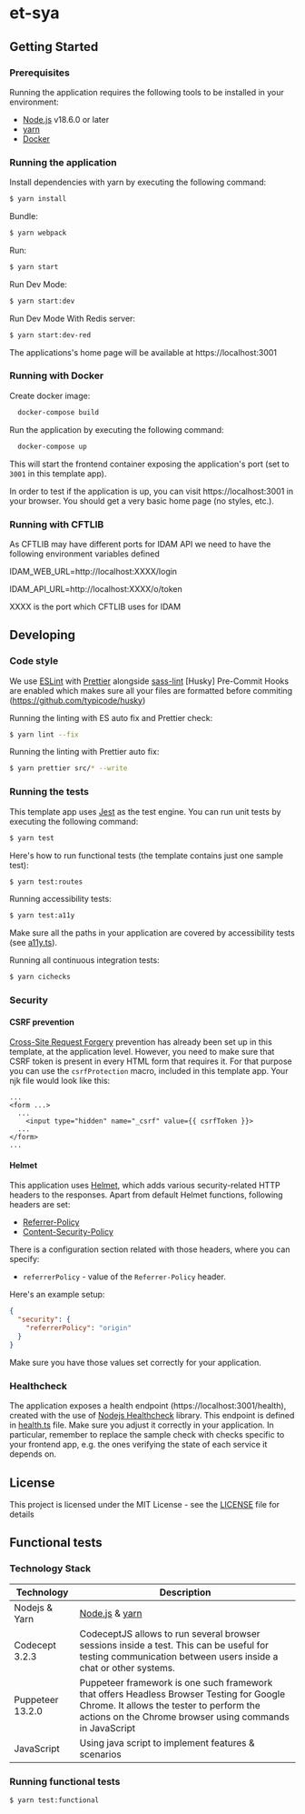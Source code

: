 # et-sya

## Getting Started

### Prerequisites

Running the application requires the following tools to be installed in your environment:

- [Node.js](https://nodejs.org/) v18.6.0 or later
- [yarn](https://yarnpkg.com/)
- [Docker](https://www.docker.com)

### Running the application

Install dependencies with yarn by executing the following command:

```bash
$ yarn install
```

Bundle:

```bash
$ yarn webpack
```

Run:

```bash
$ yarn start
```

Run Dev Mode:

```bash
$ yarn start:dev
```

Run Dev Mode With Redis server:

```bash
$ yarn start:dev-red
```

The applications's home page will be available at https://localhost:3001

### Running with Docker

Create docker image:

```bash
  docker-compose build
```

Run the application by executing the following command:

```bash
  docker-compose up
```

This will start the frontend container exposing the application's port
(set to `3001` in this template app).

In order to test if the application is up, you can visit https://localhost:3001 in your browser.
You should get a very basic home page (no styles, etc.).

### Running with CFTLIB

As CFTLIB may have different ports for IDAM API we need to have the following environment variables defined

IDAM_WEB_URL=http://localhost:XXXX/login

IDAM_API_URL=http://localhost:XXXX/o/token

XXXX is the port which CFTLIB uses for IDAM

## Developing

### Code style

We use [ESLint](https://github.com/typescript-eslint/typescript-eslint)
with [Prettier](https://github.com/prettier/prettier)
alongside [sass-lint](https://github.com/sasstools/sass-lint)
[Husky] Pre-Commit Hooks are enabled which makes sure all your files are formatted
before commiting (https://github.com/typicode/husky)

Running the linting with ES auto fix and Prettier check:

```bash
$ yarn lint --fix
```

Running the linting with Prettier auto fix:

```bash
$ yarn prettier src/* --write
```

### Running the tests

This template app uses [Jest](https://jestjs.io//) as the test engine. You can run unit tests by executing
the following command:

```bash
$ yarn test
```

Here's how to run functional tests (the template contains just one sample test):

```bash
$ yarn test:routes
```

Running accessibility tests:

```bash
$ yarn test:a11y
```

Make sure all the paths in your application are covered by accessibility tests (see [a11y.ts](src/test/a11y/a11y.ts)).

Running all continuous integration tests:

```bash
$ yarn cichecks
```

### Security

#### CSRF prevention

[Cross-Site Request Forgery](https://github.com/pillarjs/understanding-csrf) prevention has already been
set up in this template, at the application level. However, you need to make sure that CSRF token
is present in every HTML form that requires it. For that purpose you can use the `csrfProtection` macro,
included in this template app. Your njk file would look like this:

```
...
<form ...>
  ...
    <input type="hidden" name="_csrf" value={{ csrfToken }}>
  ...
</form>
...
```

#### Helmet

This application uses [Helmet](https://helmetjs.github.io/), which adds various security-related HTTP headers
to the responses. Apart from default Helmet functions, following headers are set:

- [Referrer-Policy](https://helmetjs.github.io/docs/referrer-policy/)
- [Content-Security-Policy](https://helmetjs.github.io/docs/csp/)

There is a configuration section related with those headers, where you can specify:

- `referrerPolicy` - value of the `Referrer-Policy` header.

Here's an example setup:

```json
{
  "security": {
    "referrerPolicy": "origin"
  }
}
```

Make sure you have those values set correctly for your application.

### Healthcheck

The application exposes a health endpoint (https://localhost:3001/health), created with the use of
[Nodejs Healthcheck](https://github.com/hmcts/nodejs-healthcheck) library. This endpoint is defined
in [health.ts](src/main/modules/health/index.ts) file. Make sure you adjust it correctly in your application.
In particular, remember to replace the sample check with checks specific to your frontend app,
e.g. the ones verifying the state of each service it depends on.

## License

This project is licensed under the MIT License - see the [LICENSE](LICENSE) file for details

## Functional tests

### Technology Stack

| Technology       | Description                                                                                                                                                                                      |
| ---------------- | ------------------------------------------------------------------------------------------------------------------------------------------------------------------------------------------------ |
| Nodejs & Yarn    | [Node.js](https://nodejs.org/) & [yarn](https://yarnpkg.com/)                                                                                                                                    |
| Codecept 3.2.3   | CodeceptJS allows to run several browser sessions inside a test. This can be useful for testing communication between users inside a chat or other systems.                                      |
| Puppeteer 13.2.0 | Puppeteer framework is one such framework that offers Headless Browser Testing for Google Chrome. It allows the tester to perform the actions on the Chrome browser using commands in JavaScript |
| JavaScript       | Using java script to implement features & scenarios                                                                                                                                              |

### Running functional tests

```bash
$ yarn test:functional
```
